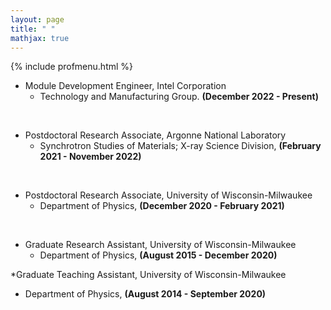 ```yaml
---
layout: page
title: " "
mathjax: true
---
```

{% include profmenu.html %}

* Module Development Engineer, Intel Corporation <br>
  - Technology and Manufacturing Group. **(December 2022 - Present)**
<br>

* Postdoctoral Research Associate, Argonne National Laboratory<br>
  - Synchrotron Studies of Materials; X-ray Science Division, **(February 2021 - November 2022)**
<br>

* Postdoctoral Research Associate, University of Wisconsin-Milwaukee <br>
  - Department of Physics, **(December 2020 - February 2021)**
<br>
  
* Graduate Research Assistant, University of Wisconsin-Milwaukee <br>
   - Department of Physics,  **(August 2015 - December 2020)**

  
*Graduate Teaching Assistant, University of Wisconsin-Milwaukee <br>
  - Department of Physics, **(August 2014 - September 2020)**

  

